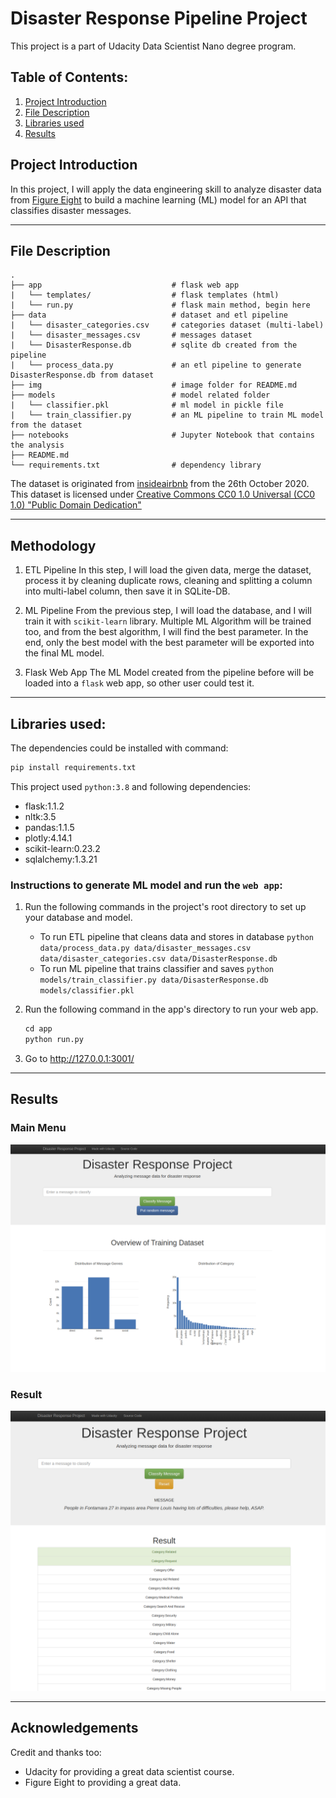 # Disaster Response Pipeline Project
This project is a part of Udacity Data Scientist Nano degree program.

## **Table of Contents:**
1. [Project Introduction](README.md#project-introduction)
2. [File Description](README.md#file-description)
3. [Libraries used](README.md#libraries-used)
4. [Results](README.md#results)


## Project Introduction
In this project, I will apply the data engineering skill to analyze disaster data from [Figure Eight](https://www.figure-eight.com/)
to build a machine learning (ML) model for an API that classifies disaster messages.

---

## **File Description**
    .
    ├── app                             # flask web app
    |   └── templates/                  # flask templates (html)
    |   └── run.py                      # flask main method, begin here
    ├── data                            # dataset and etl pipeline
    |   └── disaster_categories.csv     # categories dataset (multi-label)
    |   └── disaster_messages.csv       # messages dataset  
    |   └── DisasterResponse.db         # sqlite db created from the pipeline  
    |   └── process_data.py             # an etl pipeline to generate DisasterResponse.db from dataset
    ├── img                             # image folder for README.md
    ├── models                          # model related folder
    |   └── classifier.pkl              # ml model in pickle file  
    |   └── train_classifier.py         # an ML pipeline to train ML model from the dataset
    ├── notebooks                       # Jupyter Notebook that contains the analysis
    ├── README.md               
    └── requirements.txt                # dependency library

The dataset is originated from [insideairbnb](http://data.insideairbnb.com/germany/bv/munich/2020-10-26/data/listings.csv.gz) from the 26th October 2020. This dataset is licensed under [Creative Commons CC0 1.0 Universal (CC0 1.0) "Public Domain Dedication"](https://creativecommons.org/publicdomain/zero/1.0/)

---
## Methodology
1. ETL Pipeline 
   In this step, I will load the given data, merge the dataset, process it by cleaning duplicate rows, cleaning and splitting a column into 
   multi-label column, then save it in SQLite-DB.
  
2. ML Pipeline 
   From the previous step, I will load the database, and I will train it with `scikit-learn` library. 
   Multiple ML Algorithm will be trained too, and from the best algorithm, I will find the best parameter. 
   In the end, only the best model with the best parameter will be exported into the final ML model.
   
3. Flask Web App 
   The ML Model created from the pipeline before will be loaded into a `flask` web app, so other user could test it.

---

## Libraries used: 
The dependencies could be installed with command: 
```python
pip install requirements.txt 
```

This project used `python:3.8` and following dependencies: 
- flask:1.1.2
- nltk:3.5
- pandas:1.1.5
- plotly:4.14.1
- scikit-learn:0.23.2
- sqlalchemy:1.3.21

### Instructions to generate ML model and run the `web app`:
1. Run the following commands in the project's root directory to set up your database and model.

    - To run ETL pipeline that cleans data and stores in database
        `python data/process_data.py data/disaster_messages.csv data/disaster_categories.csv data/DisasterResponse.db`
    - To run ML pipeline that trains classifier and saves
        `python models/train_classifier.py data/DisasterResponse.db models/classifier.pkl`

2. Run the following command in the app's directory to run your web app.
    ```python
    cd app
    python run.py
    ```

3. Go to http://127.0.0.1:3001/

---

## Results 
### Main Menu
![Main Page](img/main.png?raw=true "Main Menu")
### Result
![Classify Page](img/result.png?raw=true)


---

## Acknowledgements
Credit and thanks too:

- Udacity for providing a great data scientist course.
- Figure Eight to providing a great data.